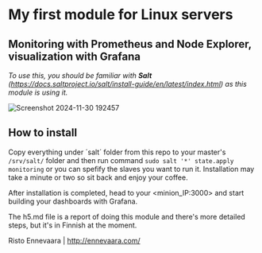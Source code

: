 # My first module for Linux servers

## Monitoring with Prometheus and Node Explorer, visualization with Grafana

*To use this, you should be familiar with **Salt** (https://docs.saltproject.io/salt/install-guide/en/latest/index.html) as this module is using it.*


![Screenshot 2024-11-30 192457](https://github.com/user-attachments/assets/6026beea-0679-49bb-8be2-9981ac8a83bc)


## How to install

Copy everything under ´salt´ folder from this repo to your master's `/srv/salt/` folder and then run command `sudo salt '*' state.apply monitoring` or you can spefify the slaves you want to run it. Installation may take a minute or two so sit back and enjoy your coffee. 

After installation is completed, head to your <minion_IP:3000> and start building your dashboards with Grafana.

The h5.md file is a report of doing this module and there's more detailed steps, but it's in Finnish at the moment.


Risto Ennevaara | http://ennevaara.com/
